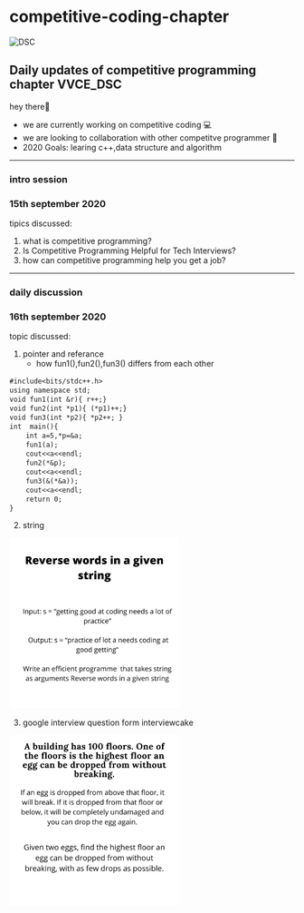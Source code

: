  
# competitive-coding-chapter 
![DSC](https://pbs.twimg.com/profile_images/1126128072523231232/GxX-zWIR_400x400.jpg)

## Daily updates of competitive programming chapter VVCE_DSC
hey there👋
- we are currently working on competitive coding 💻
- we are looking to collaboration with other competitve programmer 🙋‍ 
- 2020 Goals: learing c++,data structure and algorithm 


------
### intro session 
### 15th september 2020
tipics discussed:
 1. what is competitive programming? 
 2. Is Competitive Programming Helpful for Tech Interviews?
 3. how can competitive programming help you get a job?
 
 
--------
### daily discussion
###  16th september 2020
topic discussed:
1. pointer and referance 
   - how fun1(),fun2(),fun3() differs from each other
``` 
#include<bits/stdc++.h>
using namespace std;
void fun1(int &r){ r++;}
void fun2(int *p1){ (*p1)++;}
void fun3(int *p2){	*p2++; }
int  main(){
	int a=5,*p=&a; 
	fun1(a);
	cout<<a<<endl;
	fun2(*&p);
	cout<<a<<endl;
	fun3(&(*&a));
	cout<<a<<endl;
	return 0;
} 
``` 
2. string 
<p>
  <img width="300" height="300" src="https://raw.githubusercontent.com/HruthikBM/competitive-coding-chapter/master/image/sting1.png">
</p>

3. google interview question form interviewcake
<p>
   <img width="300" height="300" src="https://raw.githubusercontent.com/HruthikBM/competitive-coding-chapter/master/image/googleint.png">
</p>	
	
